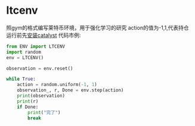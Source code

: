 # ltcenv
照gym的格式编写莱特币环境，用于强化学习的研究
action的值为-1,1,代表持仓
运行前先[安装catalyst](https://enigma.co/catalyst/install.html "安装catalyst")
代码市例:
```python
from ENV import LTCENV
import random
env = LTCENV()

observation = env.reset()

while True:
    action = random.uniform(-1, 1)
    observation_, r, Done = env.step(action)
    print(observation)
    print(r)
    if Done:
        print("完了")
        break


```